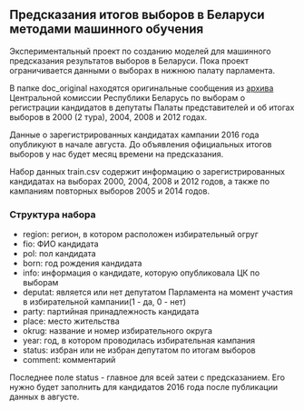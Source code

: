 ## Предсказания итогов выборов в Беларуси методами машинного обучения

Экспериментальный проект по созданию моделей для машинного предсказания результатов выборов в Беларуси. Пока проект ограничивается данными о выборах в нижнюю палату парламента.

В папке doc_original находятся оригинальные сообщения из [архива](http://rec.gov.by/ru/arhiv-vybory) Центральной комиссии Республики Беларусь по выборам о регистрации кандидатов в депутаты Палаты представителей и об итогах выборов в 2000 (2 тура), 2004, 2008 и 2012 годах.

Данные о зарегистрированных кандидатах кампании 2016 года опубликуют в начале августа. До объявления официальных итогов выборов у нас будет месяц времени на предсказания.

Набор данных train.csv содержит информацию о зарегистрированных кандидатах на выборах 2000, 2004, 2008 и 2012 годов, а также по кампаниям повторных выборов 2005 и 2014 годов.

### Структура набора

- region: регион, в котором расположен избирательный огруг
- fio: ФИО кандидата
- pol: пол кандидата
- born: год рождения кандидата
- info: информация о кандидате, которую опубликовала ЦК по выборам
- deputat: является или нет депутатом Парламента на момент участия в
  избирательной кампании(1 - да, 0 - нет)
- party: партийная принадлежность кандидата
- place: место жительства
- okrug: название и номер избирательного округа
- year: год, в котором проводилась избирательная кампания
- status: избран или не избран депутатом по итогам выборов
- comment: комментарий

Последнее поле status - главное для всей затеи с предсказанием. Его нужно будет заполнить для кандидатов 2016 года после публикации данных в августе.
